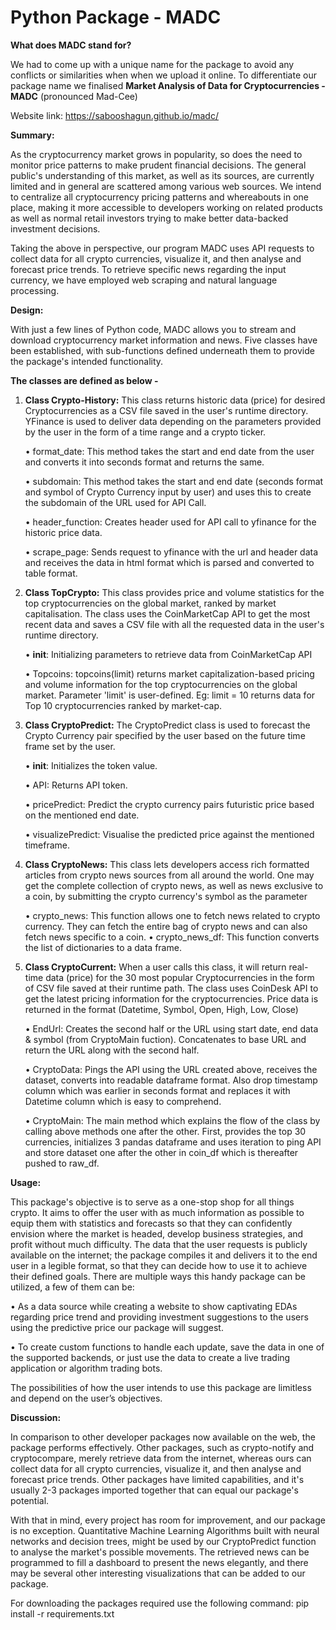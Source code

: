 # Python Package - MADC

**What does MADC stand for?**

We had to come up with a unique name for the package to avoid any conflicts or similarities when when we upload it online. To differentiate our package name we finalised **Market Analysis of Data for Cryptocurrencies - MADC** (pronounced Mad-Cee)

Website link: https://sabooshagun.github.io/madc/

**Summary:**

As the cryptocurrency market grows in popularity, so does the need to monitor price patterns to make prudent financial decisions. The general public's understanding of this market, as well as its sources, are currently limited and in general are scattered among various web sources. We intend to centralize all cryptocurrency pricing patterns and whereabouts in one place, making it more accessible to developers working on related products as well as normal retail investors trying to make better data-backed investment decisions. 

Taking the above in perspective, our program MADC uses API requests to collect data for all crypto currencies, visualize it, and then analyse and forecast price trends. To retrieve specific news regarding the input currency, we have employed web scraping and natural language processing.

**Design:** 

With just a few lines of Python code, MADC allows you to stream and download cryptocurrency market information and news. Five classes have been established, with sub-functions defined underneath them to provide the package's intended functionality. 

**The classes are defined as below -**
    
 1) **Class Crypto-History:** This class returns historic data (price) for desired Cryptocurrencies as a CSV file saved in the user's runtime directory. YFinance is            used to deliver data depending on the parameters provided by the user in the form of a time range and a crypto ticker. 
 
    • format_date: This method takes the start and end date from the user and converts it into seconds format and returns the same.
    
    • subdomain: This method takes the start and end date (seconds format and symbol of Crypto Currency input by user) and uses this to create the subdomain of the URL                  used for API Call. 
    
    • header_function: Creates header used for API call to yfinance for the historic price data. 
    
    • scrape_page: Sends request to yfinance with the url and header data and receives the data in html format which is parsed and converted to table format. 
    
 2) **Class TopCrypto:** This class provides price and volume statistics for the top cryptocurrencies on the global market, ranked by market capitalisation. The class           uses the CoinMarketCap API to get the most recent data and saves a CSV file with all the requested data in the user's runtime directory. 
 
    • __init__: Initializing parameters to retrieve data from CoinMarketCap API 
    
    • Topcoins: topcoins(limit) returns market capitalization-based pricing and volume information for the top cryptocurrencies on the global market. Parameter 'limit'                 is user-defined. Eg: limit = 10 returns data for Top 10 cryptocurrencies ranked by market-cap. 
    
 3) **Class CryptoPredict:** The CryptoPredict class is used to forecast the Crypto Currency pair specified by the user based on the future time frame set by the user.
 
    • __init__: Initializes the token value.
    
    • API: Returns API token. 
    
    • pricePredict: Predict the crypto currency pairs futuristic price based on the mentioned end date.
    
    • visualizePredict: Visualise the predicted price against the mentioned timeframe. 
    
 4) **Class CryptoNews:** This class lets developers access rich formatted articles from crypto news sources from all around the world. One may get the complete                collection of crypto news, as well as news exclusive to a coin, by submitting the crypto currency's symbol as the parameter 
 
    • crypto_news: This function allows one to fetch news related to crypto currency. They can fetch the entire bag of crypto news and can also fetch news specific to                    a coin. 
    • crypto_news_df: This function converts the list of dictionaries to a data frame.
    
 5) **Class CryptoCurrent:** When a user calls this class, it will return real-time data (price) for the 30 most popular Cryptocurrencies in the form of CSV file saved         at their runtime path. The class uses CoinDesk API to get the latest pricing information for the cryptocurrencies. Price data is returned in the format                (Datetime, Symbol, Open, High, Low, Close) 
 
    • EndUrl: Creates the second half or the URL using start date, end data & symbol (from CryptoMain fuction). Concatenates to base URL and return the URL along with       the second half. 
    
    • CryptoData: Pings the API using the URL created above, receives the dataset, converts into readable dataframe format. Also drop timestamp column which was              earlier in seconds format and replaces it with Datetime column which is easy to comprehend. 
    
    • CryptoMain: The main method which explains the flow of the class by calling above methods one after the other. First, provides the top 30 currencies, initializes       3 pandas dataframe and uses iteration to ping API and store dataset one after the other in coin_df which is thereafter pushed to raw_df.
    

**Usage:**

This package's objective is to serve as a one-stop shop for all things crypto. It aims to offer the user with as much information as possible to equip them with statistics and forecasts so that they can confidently envision where the market is headed, develop business strategies, and profit without much difficulty. The data that the user requests is publicly available on the internet; the package compiles it and delivers it to the end user in a legible format, so that they can decide how to use it to achieve their defined goals. There are multiple ways this handy package can be utilized, a few of them can be: 

• As a data source while creating a website to show captivating EDAs regarding price trend and providing investment suggestions to the users using the predictive price our package will suggest. 

• To create custom functions to handle each update, save the data in one of the supported backends, or just use the data to create a live trading application or algorithm trading bots. 

The possibilities of how the user intends to use this package are limitless and depend on the user’s objectives.

**Discussion:** 

In comparison to other developer packages now available on the web, the package performs effectively. Other packages, such as crypto-notify and cryptocompare, merely retrieve data from the internet, whereas ours can collect data for all crypto currencies, visualize it, and then analyse and forecast price trends. Other packages have limited capabilities, and it's usually 2-3 packages imported together that can equal our package's potential. 

With that in mind, every project has room for improvement, and our package is no exception. Quantitative Machine Learning Algorithms built with neural networks and decision trees, might be used by our CryptoPredict function to analyse the market's possible movements. The retrieved news can be programmed to fill a dashboard to present the news elegantly, and there may be several other interesting visualizations that can be added to our package.



For downloading the packages required use the following command: pip install -r requirements.txt



